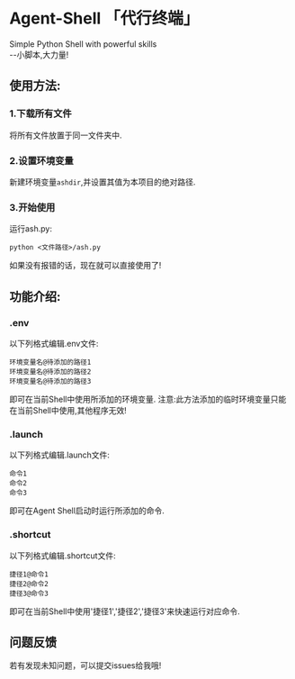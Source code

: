 # Agent-Shell 「代行终端」
Simple Python Shell with powerful skills  
--小脚本,大力量!

## 使用方法:
### 1.下载所有文件
将所有文件放置于同一文件夹中.
### 2.设置环境变量
新建环境变量`ashdir`,并设置其值为本项目的绝对路径.
### 3.开始使用
运行ash.py:
```
python <文件路径>/ash.py
```
如果没有报错的话，现在就可以直接使用了!
## 功能介绍:
### .env
以下列格式编辑.env文件:
```
环境变量名@待添加的路径1
环境变量名@待添加的路径2
环境变量名@待添加的路径3
```
即可在当前Shell中使用所添加的环境变量.
注意:此方法添加的临时环境变量只能在当前Shell中使用,其他程序无效!
### .launch
以下列格式编辑.launch文件:
```
命令1
命令2
命令3
```
即可在Agent Shell启动时运行所添加的命令.
### .shortcut
以下列格式编辑.shortcut文件:
```
捷径1@命令1
捷径2@命令2
捷径3@命令3
```
即可在当前Shell中使用'捷径1','捷径2','捷径3'来快速运行对应命令.
## 问题反馈 
若有发现未知问题，可以提交issues给我哦!  
